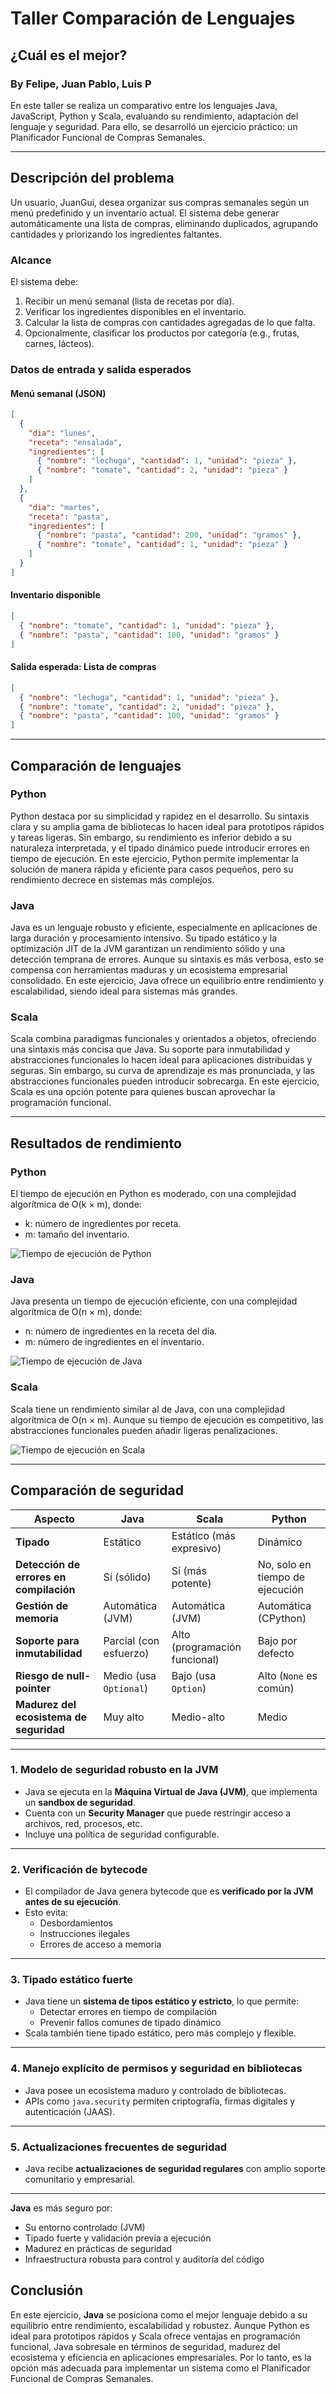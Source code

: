 # Taller Comparación de Lenguajes

## ¿Cuál es el mejor?

### By Felipe, Juan Pablo, Luis P

En este taller se realiza un comparativo entre los lenguajes Java, JavaScript, Python y Scala, evaluando su rendimiento, adaptación del lenguaje y seguridad. Para ello, se desarrolló un ejercicio práctico: un Planificador Funcional de Compras Semanales.

---

## Descripción del problema

Un usuario, JuanGui, desea organizar sus compras semanales según un menú predefinido y un inventario actual. El sistema debe generar automáticamente una lista de compras, eliminando duplicados, agrupando cantidades y priorizando los ingredientes faltantes.

### Alcance

El sistema debe:

1. Recibir un menú semanal (lista de recetas por día).
2. Verificar los ingredientes disponibles en el inventario.
3. Calcular la lista de compras con cantidades agregadas de lo que falta.
4. Opcionalmente, clasificar los productos por categoría (e.g., frutas, carnes, lácteos).

### Datos de entrada y salida esperados

#### Menú semanal (JSON)

```json
[
  {
    "dia": "lunes",
    "receta": "ensalada",
    "ingredientes": [
      { "nombre": "lechuga", "cantidad": 1, "unidad": "pieza" },
      { "nombre": "tomate", "cantidad": 2, "unidad": "pieza" }
    ]
  },
  {
    "dia": "martes",
    "receta": "pasta",
    "ingredientes": [
      { "nombre": "pasta", "cantidad": 200, "unidad": "gramos" },
      { "nombre": "tomate", "cantidad": 1, "unidad": "pieza" }
    ]
  }
]
```

#### Inventario disponible

```json
[
  { "nombre": "tomate", "cantidad": 1, "unidad": "pieza" },
  { "nombre": "pasta", "cantidad": 100, "unidad": "gramos" }
]
```

#### Salida esperada: Lista de compras

```json
[
  { "nombre": "lechuga", "cantidad": 1, "unidad": "pieza" },
  { "nombre": "tomate", "cantidad": 2, "unidad": "pieza" },
  { "nombre": "pasta", "cantidad": 100, "unidad": "gramos" }
]
```

---

## Comparación de lenguajes

### Python

Python destaca por su simplicidad y rapidez en el desarrollo. Su sintaxis clara y su amplia gama de bibliotecas lo hacen ideal para prototipos rápidos y tareas ligeras. Sin embargo, su rendimiento es inferior debido a su naturaleza interpretada, y el tipado dinámico puede introducir errores en tiempo de ejecución. En este ejercicio, Python permite implementar la solución de manera rápida y eficiente para casos pequeños, pero su rendimiento decrece en sistemas más complejos.

### Java

Java es un lenguaje robusto y eficiente, especialmente en aplicaciones de larga duración y procesamiento intensivo. Su tipado estático y la optimización JIT de la JVM garantizan un rendimiento sólido y una detección temprana de errores. Aunque su sintaxis es más verbosa, esto se compensa con herramientas maduras y un ecosistema empresarial consolidado. En este ejercicio, Java ofrece un equilibrio entre rendimiento y escalabilidad, siendo ideal para sistemas más grandes.

### Scala

Scala combina paradigmas funcionales y orientados a objetos, ofreciendo una sintaxis más concisa que Java. Su soporte para inmutabilidad y abstracciones funcionales lo hacen ideal para aplicaciones distribuidas y seguras. Sin embargo, su curva de aprendizaje es más pronunciada, y las abstracciones funcionales pueden introducir sobrecarga. En este ejercicio, Scala es una opción potente para quienes buscan aprovechar la programación funcional.

---

## Resultados de rendimiento

### Python

El tiempo de ejecución en Python es moderado, con una complejidad algorítmica de O(k × m), donde:

- k: número de ingredientes por receta.
- m: tamaño del inventario.

![Tiempo de ejecución de Python](https://i.gyazo.com/fe063ea0c22f5a90009e7ff843cc9872.png)

### Java

Java presenta un tiempo de ejecución eficiente, con una complejidad algorítmica de O(n × m), donde:

- n: número de ingredientes en la receta del día.
- m: número de ingredientes en el inventario.

![Tiempo de ejecución de Java](https://i.gyazo.com/3f10890ab4c66b3140cb44bac756c1b3.png)

### Scala

Scala tiene un rendimiento similar al de Java, con una complejidad algorítmica de O(n × m). Aunque su tiempo de ejecución es competitivo, las abstracciones funcionales pueden añadir ligeras penalizaciones.

![Tiempo de ejecución en Scala](https://i.gyazo.com/9b2f5f840b6a8bcd4420b254210aeb90.png)

---

## Comparación de seguridad

| **Aspecto**                             | **Java**               | **Scala**                     | **Python**                      |
| --------------------------------------- | ---------------------- | ----------------------------- | ------------------------------- |
| **Tipado**                              | Estático               | Estático (más expresivo)      | Dinámico                        |
| **Detección de errores en compilación** | Sí (sólido)            | Sí (más potente)              | No, solo en tiempo de ejecución |
| **Gestión de memoria**                  | Automática (JVM)       | Automática (JVM)              | Automática (CPython)            |
| **Soporte para inmutabilidad**          | Parcial (con esfuerzo) | Alto (programación funcional) | Bajo por defecto                |
| **Riesgo de null-pointer**              | Medio (usa `Optional`) | Bajo (usa `Option`)           | Alto (`None` es común)          |
| **Madurez del ecosistema de seguridad** | Muy alto               | Medio-alto                    | Medio                           |

---

### 1. Modelo de seguridad robusto en la JVM

- Java se ejecuta en la **Máquina Virtual de Java (JVM)**, que implementa un **sandbox de seguridad**.
- Cuenta con un **Security Manager** que puede restringir acceso a archivos, red, procesos, etc.
- Incluye una política de seguridad configurable.

---

### 2. Verificación de bytecode

- El compilador de Java genera bytecode que es **verificado por la JVM antes de su ejecución**.
- Esto evita:
  - Desbordamientos
  - Instrucciones ilegales
  - Errores de acceso a memoria

---

### 3. Tipado estático fuerte

- Java tiene un **sistema de tipos estático y estricto**, lo que permite:
  - Detectar errores en tiempo de compilación
  - Prevenir fallos comunes de tipado dinámico
- Scala también tiene tipado estático, pero más complejo y flexible.

---

### 4. Manejo explícito de permisos y seguridad en bibliotecas

- Java posee un ecosistema maduro y controlado de bibliotecas.
- APIs como `java.security` permiten criptografía, firmas digitales y autenticación (JAAS).

---

### 5. Actualizaciones frecuentes de seguridad

- Java recibe **actualizaciones de seguridad regulares** con amplio soporte comunitario y empresarial.

---

**Java** es más seguro por:

- Su entorno controlado (JVM)
- Tipado fuerte y validación previa a ejecución
- Madurez en prácticas de seguridad
- Infraestructura robusta para control y auditoría del código

## Conclusión

En este ejercicio, **Java** se posiciona como el mejor lenguaje debido a su equilibrio entre rendimiento, escalabilidad y robustez. Aunque Python es ideal para prototipos rápidos y Scala ofrece ventajas en programación funcional, Java sobresale en términos de seguridad, madurez del ecosistema y eficiencia en aplicaciones empresariales. Por lo tanto, es la opción más adecuada para implementar un sistema como el Planificador Funcional de Compras Semanales.
